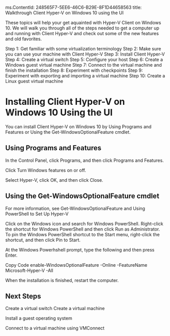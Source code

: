 ms.ContentId: 248565F7-5EE6-46C6-B29E-8F1D44658563
title: Walkthrough Client Hyper-V on Windows 10 using the UI
 
These topics will help your get aquainted with Hyper-V Client on Windows 10. We will walk you through all of the steps needed to get a computer up and running with Client Hyper-V and check out some of the new features and old favorites.

Step 1: Get familiar with some virtualization terminology
Step 2: Make sure you can use your machine with Client Hyper-V
Step 3: Install Client Hyper-V
Step 4: Create a virtual switch <!-- this might be done when you install Hyper-V? -->
Step 5: Configure your host
Step 6: Create a Windows guest virtual machine
Step 7: Connect to the virtual machine and finish the installation
Step 8: Experiment with checkpoints
Step 9: Experiment with exporting and importing a virtual machine
Step 10: Create a Linux guest virtual machine

# Installing Client Hyper-V on Windows 10 Using the UI #
You can install Client Hyper-V on Windows 10 by Using Programs and Features or Using the Get-WindowsOptionalFeature cmdlet.

## Using Programs and Features ##
In the Control Panel, click Programs, and then click Programs and Features.

Click Turn Windows features on or off.

Select Hyper-V, click OK, and then click Close.


## Using the Get-WindowsOptionalFeature cmdlet ##
For more information, see Get-WindowsOptionalFeature and Using PowerShell to Set Up Hyper-V

Click on the Windows icon and search for Windows PowerShell. Right-click the shortcut for Windows PowerShell and then click Run as Administrator. To pin the Windows PowerShell shortcut to the Start menu, right-click the shortcut, and then click Pin to Start.

At the Windows Powerhshell prompt, type the following and then press Enter. 

  Copy Code 
enable-WindowsOptionalFeature -Online -FeatureName Microsoft-Hyper-V -All 
 

When the installation is finished, restart the computer. 


## Next Steps ##
Create a virtual switch
Create a virtual machine

Install a guest operating system

Connect to a virtual machine using VMConnect
